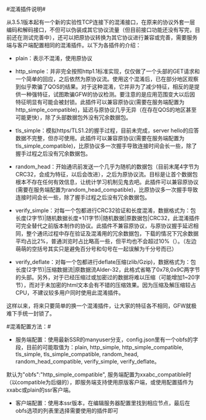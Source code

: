 #混淆插件说明#

从3.5.1版本起有一个新的实验性TCP连接下的混淆接口，在原来的协议外套一层编码和解码接口，不但可以伪装成其它协议流量（但目前接口功能还没有写完，目前还在测试完善中），还可以把原协议转换为其它协议进行兼容或完善，需要服务端与客户端配置相同的混淆插件。以下为各插件的介绍：

* plain：表示不混淆，使用原协议

* http_simple：并非完全按照http1.1标准实现，仅仅做了一个头部的GET请求和一个简单的回应，之后依然为原协议流。使用这个混淆后，已在部分地区观察到似乎欺骗了QOS的结果。对于这种混淆，它并非为了减少特征，相反的是提供一种强特征，试图欺骗GFW的协议检测。要注意的是应用范围变大以后因特征明显有可能会被封锁。此插件可以兼容原协议(需要在服务端配置为http_simple_compatible)，延迟与原协议几乎无异（在存在QOS的地区甚至可能更快），除了头部数据包外没有冗余数据包。

* tls_simple：模拟https/TLS1.2的握手过程，目前未完成，server hello的应答数据不完整，但亦可使用。此插件可以兼容原协议(需要在服务端配置为tls_simple_compatible)，比原协议多一次握手导致连接时间会长一些，除了握手过程之后没有冗余数据包。

* random_head：开始通讯前发送一个几乎为随机的数据包（目前末尾4字节为CRC32，会成为特征，以后会改进），之后为原协议流。目标是让首个数据包根本不存在任何有效信息，让统计学习机制见鬼去吧。此插件可以兼容原协议(需要在服务端配置为random_head_compatible)，比原协议多一次握手导致连接时间会长一些，除了握手过程之后没有冗余数据包。

* verify_simple：对每一个包都进行CRC32验证和长度混淆，数据格式为：包长度(2字节)|随机数据长度+1(1字节)|随机数据|原数据包|CRC32，此混淆插件可完全替代之前版本制作的协议。此插件不兼容原协议，与原协议握手延迟相同，整个通讯过程中存在验证及混淆用的冗余数据包，下载的情况下冗余数据平均占比2%，普通浏览时占比略高一些，但平均也不会超过10%（）。（左边萌萌的空括号其实只是避免百分号和句号在一起误解为千分号而已）

* verify_deflate：对每一个包都进行deflate压缩(zlib/Gzip)，数据格式为：包长度(2字节)|压缩数据流|原数据流Alder-32，此格式省略了0x78,0x9C两字节的头部。另外，对于已经压缩过或加密过的数据将难以压缩（可能增加1~20字节），而对于未加密的html文本会有不错的压缩效果。因为压缩及解压缩较占CPU，不建议较多用户同时使用此混淆插件。

这样以来，将来只要简单的换一个混淆插件，让大家的特征各不相同，GFW就极难下手统一封锁了。

#混淆配置方法：#
* 服务端配置：使用最新SSR的manyuser分支，config.json里有一个obfs的字段，目前的可能取值为：plain, http_simple, http_simple_compatible, tls_simple, tls_simple_compatible, random_head, random_head_compatible, verify_simple, verify_deflate。

默认为"obfs":"http_simple_compatible",
服务端配置为xxabc_compatible时（以compatible为后缀的），即服务端支持使用原版客户端，或使用配置插件为xxabc或plain的ssr客户端。

* 客户端配置：使用本ssr版本，在编辑服务器配置里找到相应节点，最后在obfs选项的列表里选择需要使用的插件即可
